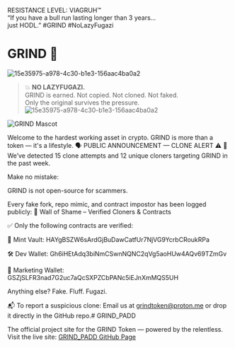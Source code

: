 RESISTANCE LEVEL: VIAGRUH™  
“If you have a bull run lasting longer than 3 years…  
just HODL.”
#GRIND #NoLazyFugazi
# GRIND 🦔
![15e35975-a978-4c30-b1e3-156aac4ba0a2](https://github.com/user-attachments/assets/1d492566-339e-41e1-bba1-1d6f34037020)

> 💥 **NO LAZYFUGAZI.**  
> GRIND is earned. Not copied. Not cloned. Not faked.  
> Only the original survives the pressure.
![15e35975-a978-4c30-b1e3-156aac4ba0a2](https://github.com/user-attachments/assets/928e1c8f-b126-4115-bf82-68f033069b1e)

![GRIND Mascot](./GRIND_Mascot.png)

Welcome to the hardest working asset in crypto. GRIND is more than a token — it's a lifestyle.
🗣️ PUBLIC ANNOUNCEMENT — CLONE ALERT ⚠️
🚨 We’ve detected 15 clone attempts and 12 unique cloners targeting GRIND in the past week.

Make no mistake:

GRIND is not open-source for scammers.

Every fake fork, repo mimic, and contract impostor has been logged publicly:
📜 Wall of Shame – Verified Cloners & Contracts

✅ Only the following contracts are verified:

🔐 Mint Vault: HAYgBSZW6sArdGjBuDawCatfUr7NjVG9YcrbCRoukRPa

🛠️ Dev Wallet: Gh6iHEtAdq3biNmCSwnNQNC2qVg5aoHUw4AQv69TZmGv

📣 Marketing Wallet: GSZjSLFR3nad7G2uc7aQcSXPZCbPANc5iEJnXmMQS5UH

Anything else?
Fake. Fluff. Fugazi.

📬 To report a suspicious clone:
Email us at grindtoken@proton.me
or drop it directly in the GitHub repo.# GRIND_PADD

The official project site for the GRIND Token — powered by the relentless.  
Visit the live site: [GRIND_PADD GitHub Page](https://chiefgrind725.github.io/GRIND_PADD/)
